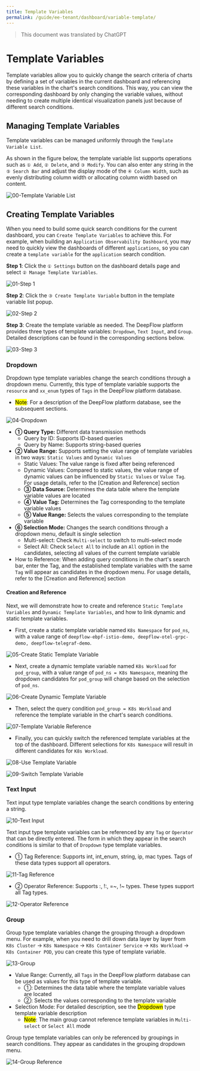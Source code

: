 ```yaml
---
title: Template Variables
permalink: /guide/ee-tenant/dashboard/variable-template/
---
```


> This document was translated by ChatGPT

# Template Variables

Template variables allow you to quickly change the search criteria of charts by defining a set of variables in the current dashboard and referencing these variables in the chart's search conditions. This way, you can view the corresponding dashboard by only changing the variable values, without needing to create multiple identical visualization panels just because of different search conditions.

## Managing Template Variables

Template variables can be managed uniformly through the `Template Variable List`.

As shown in the figure below, the template variable list supports operations such as `① Add`, `② Delete`, and `③ Modify`. You can also enter any string in the `⑤ Search Bar` and adjust the display mode of the `④ Column Width`, such as evenly distributing column width or allocating column width based on content.

![00-Template Variable List](https://yunshan-guangzhou.oss-cn-beijing.aliyuncs.com/pub/pic/2024032165fbf59d3ef4d.png)

## Creating Template Variables

When you need to build some quick search conditions for the current dashboard, you can `Create Template Variables` to achieve this. For example, when building an `Application Observability Dashboard`, you may need to quickly view the dashboards of different `applications`, so you can create a `template variable` for the `application` search condition.

**Step 1**: Click the `① Settings` button on the dashboard details page and select `② Manage Template Variables`.

![01-Step 1](https://yunshan-guangzhou.oss-cn-beijing.aliyuncs.com/pub/pic/2024032165fbf68c0b038.png)

**Step 2**: Click the `③ Create Template Variable` button in the template variable list popup.

![02-Step 2](https://yunshan-guangzhou.oss-cn-beijing.aliyuncs.com/pub/pic/2024032165fbf70be224b.png)

**Step 3**: Create the template variable as needed. The DeepFlow platform provides three types of template variables: `Dropdown`, `Text Input`, and `Group`. Detailed descriptions can be found in the corresponding sections below.

![03-Step 3](https://yunshan-guangzhou.oss-cn-beijing.aliyuncs.com/pub/pic/2024032165fbf7bb39bbe.png)

### Dropdown

Dropdown type template variables change the search conditions through a dropdown menu. Currently, this type of template variable supports the `resource` and `xx_enum` types of `Tags` in the DeepFlow platform database.

- <mark>Note</mark>: For a description of the DeepFlow platform database, see the subsequent sections.

![04-Dropdown](https://yunshan-guangzhou.oss-cn-beijing.aliyuncs.com/pub/pic/2024032165fbf81b3b73b.png)

- **① Query Type:** Different data transmission methods
  - Query by ID: Supports ID-based queries
  - Query by Name: Supports string-based queries
- **② Value Range:** Supports setting the value range of template variables in two ways: `Static Values` and `Dynamic Values`
  - Static Values: The value range is fixed after being referenced
  - Dynamic Values: Compared to static values, the value range of dynamic values can be influenced by `Static Values` or `Value Tag`. For usage details, refer to the [Creation and Reference] section
  - **③ Data Source:** Determines the data table where the template variable values are located
  - **④ Value Tag:** Determines the Tag corresponding to the template variable values
  - **⑤ Value Range:** Selects the values corresponding to the template variable
- **⑥ Selection Mode:** Changes the search conditions through a dropdown menu, default is single selection
  - Multi-select: Check `Multi-select` to switch to multi-select mode
  - Select All: Check `Select All` to include an `All` option in the candidates, selecting all values of the current template variable
- How to Reference: When adding query conditions in the chart's search bar, enter the Tag, and the established template variables with the same `Tag` will appear as candidates in the dropdown menu. For usage details, refer to the [Creation and Reference] section

#### Creation and Reference

Next, we will demonstrate how to create and reference `Static Template Variables` and `Dynamic Template Variables`, and how to link dynamic and static template variables.

- First, create a static template variable named `K8s Namespace` for `pod_ns`, with a value range of `deepflow-ebpf-istio-demo, deepflow-otel-grpc-demo, deepflow-telegraf-demo`.

![05-Create Static Template Variable](https://yunshan-guangzhou.oss-cn-beijing.aliyuncs.com/pub/pic/20240402660bbd4b0c94b.png)

- Next, create a dynamic template variable named `K8s Workload` for `pod_group`, with a value range of `pod_ns = K8s Namespace`, meaning the dropdown candidates for `pod_group` will change based on the selection of `pod_ns`.

![06-Create Dynamic Template Variable](https://yunshan-guangzhou.oss-cn-beijing.aliyuncs.com/pub/pic/20240402660bbd4c9cee2.png)

- Then, select the query condition `pod_group = K8s Workload` and reference the template variable in the chart's search conditions.

![07-Template Variable Reference](https://yunshan-guangzhou.oss-cn-beijing.aliyuncs.com/pub/pic/20240402660bbd4e0596a.png)

- Finally, you can quickly switch the referenced template variables at the top of the dashboard. Different selections for `K8s Namespace` will result in different candidates for `K8s Workload`.

![08-Use Template Variable](https://yunshan-guangzhou.oss-cn-beijing.aliyuncs.com/pub/pic/20240402660bbd504e2f4.png)

![09-Switch Template Variable](https://yunshan-guangzhou.oss-cn-beijing.aliyuncs.com/pub/pic/20240402660bbd5108331.png)

### Text Input

Text input type template variables change the search conditions by entering a string.

![10-Text Input](https://yunshan-guangzhou.oss-cn-beijing.aliyuncs.com/pub/pic/2023091865082716002b8.png)

Text input type template variables can be referenced by any `Tag` or `Operator` that can be directly entered. The form in which they appear in the search conditions is similar to that of `Dropdown` type template variables.

- ① Tag Reference: Supports int, int_enum, string, ip, mac types. Tags of these data types support all operators.

![11-Tag Reference](https://yunshan-guangzhou.oss-cn-beijing.aliyuncs.com/pub/pic/202309186508271402080.png)

- ② Operator Reference: Supports :, !:, =~, !~ types. These types support all Tag types.

![12-Operator Reference](https://yunshan-guangzhou.oss-cn-beijing.aliyuncs.com/pub/pic/2023091865082716add4e.png)

### Group

Group type template variables change the grouping through a dropdown menu. For example, when you need to drill down data layer by layer from `K8s Cluster` -> `K8s Namespace` -> `K8s Container Service` -> `K8s Workload` -> `K8s Container POD`, you can create this type of template variable.

![13-Group](https://yunshan-guangzhou.oss-cn-beijing.aliyuncs.com/pub/pic/20230918650827184c5b7.png)

- Value Range: Currently, all `Tags` in the DeepFlow platform database can be used as values for this type of template variable.
  - ①: Determines the data table where the template variable values are located
  - ②: Selects the values corresponding to the template variable
- Selection Mode: For detailed description, see the <mark>Dropdown</mark> type template variable description
  - <mark>Note</mark>: The main group cannot reference template variables in `Multi-select` or `Select All` mode

Group type template variables can only be referenced by groupings in search conditions. They appear as candidates in the grouping dropdown menu.

![14-Group Reference](https://yunshan-guangzhou.oss-cn-beijing.aliyuncs.com/pub/pic/2023091865082715de5ff.png)